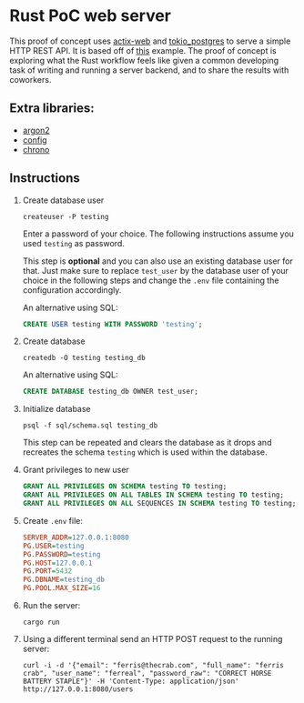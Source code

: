 # Rust PoC web server

This proof of concept uses [actix-web](https://actix.rs/) and [tokio\_postgres](https://docs.rs/tokio-postgres/latest/tokio_postgres/) to serve a simple HTTP REST API.
It is based off of [this](https://github.com/actix/examples/tree/master/databases/postgres) example.
The proof of concept is exploring what the Rust workflow feels like given a common developing task of writing and running a server backend, and to share the results with coworkers.

## Extra libraries:
- [argon2](https://docs.rs/argon2/latest/argon2/)
- [config](https://docs.rs/config/latest/config/)
- [chrono](https://docs.rs/chrono/latest/chrono/)

## Instructions
1. Create database user

   ```shell
   createuser -P testing
   ```

   Enter a password of your choice. The following instructions assume you used `testing` as password.

   This step is **optional** and you can also use an existing database user for that. Just make sure to replace `test_user` by the database user of your choice in the following steps and change the `.env` file containing the configuration accordingly.

   An alternative using SQL:
   ```sql
   CREATE USER testing WITH PASSWORD 'testing';
   ```

2. Create database

   ```shell
   createdb -O testing testing_db
   ```

   An alternative using SQL:
   ```sql
   CREATE DATABASE testing_db OWNER test_user;
   ```

3. Initialize database

   ```shell
   psql -f sql/schema.sql testing_db
   ```

   This step can be repeated and clears the database as it drops and recreates the schema `testing` which is used within the database.

4. Grant privileges to new user

   ```sql
   GRANT ALL PRIVILEGES ON SCHEMA testing TO testing;
   GRANT ALL PRIVILEGES ON ALL TABLES IN SCHEMA testing TO testing;
   GRANT ALL PRIVILEGES ON ALL SEQUENCES IN SCHEMA testing TO testing;
   ``` 

5. Create `.env` file:

   ```ini
   SERVER_ADDR=127.0.0.1:8080
   PG.USER=testing
   PG.PASSWORD=testing
   PG.HOST=127.0.0.1
   PG.PORT=5432
   PG.DBNAME=testing_db
   PG.POOL.MAX_SIZE=16
   ```

6. Run the server:

   ```shell
   cargo run
   ```

7. Using a different terminal send an HTTP POST request to the running server:

   ```shell
   curl -i -d '{"email": "ferris@thecrab.com", "full_name": "ferris crab", "user_name": "ferreal", "password_raw": "CORRECT HORSE BATTERY STAPLE"}' -H 'Content-Type: application/json' http://127.0.0.1:8080/users
   ```
